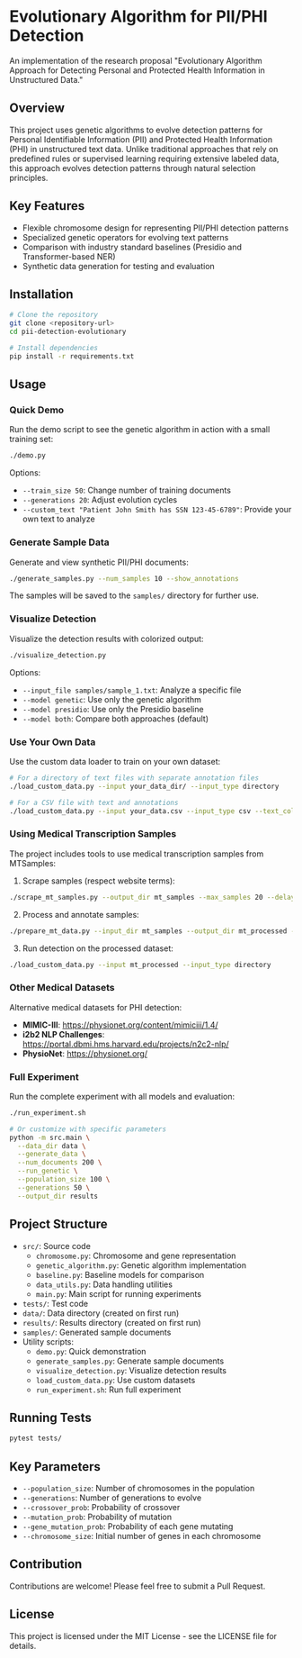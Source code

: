 # Evolutionary Algorithm for PII/PHI Detection

An implementation of the research proposal "Evolutionary Algorithm Approach for Detecting Personal and Protected Health Information in Unstructured Data."

## Overview

This project uses genetic algorithms to evolve detection patterns for Personal Identifiable Information (PII) and Protected Health Information (PHI) in unstructured text data. Unlike traditional approaches that rely on predefined rules or supervised learning requiring extensive labeled data, this approach evolves detection patterns through natural selection principles.

## Key Features

- Flexible chromosome design for representing PII/PHI detection patterns
- Specialized genetic operators for evolving text patterns
- Comparison with industry standard baselines (Presidio and Transformer-based NER)
- Synthetic data generation for testing and evaluation

## Installation

```bash
# Clone the repository
git clone <repository-url>
cd pii-detection-evolutionary

# Install dependencies
pip install -r requirements.txt
```

## Usage

### Quick Demo

Run the demo script to see the genetic algorithm in action with a small training set:

```bash
./demo.py
```

Options:
- `--train_size 50`: Change number of training documents
- `--generations 20`: Adjust evolution cycles
- `--custom_text "Patient John Smith has SSN 123-45-6789"`: Provide your own text to analyze

### Generate Sample Data

Generate and view synthetic PII/PHI documents:

```bash
./generate_samples.py --num_samples 10 --show_annotations
```

The samples will be saved to the `samples/` directory for further use.

### Visualize Detection

Visualize the detection results with colorized output:

```bash
./visualize_detection.py
```

Options:
- `--input_file samples/sample_1.txt`: Analyze a specific file
- `--model genetic`: Use only the genetic algorithm
- `--model presidio`: Use only the Presidio baseline
- `--model both`: Compare both approaches (default)

### Use Your Own Data

Use the custom data loader to train on your own dataset:

```bash
# For a directory of text files with separate annotation files
./load_custom_data.py --input your_data_dir/ --input_type directory

# For a CSV file with text and annotations
./load_custom_data.py --input your_data.csv --input_type csv --text_column "text" --ann_column "annotations"
```

### Using Medical Transcription Samples

The project includes tools to use medical transcription samples from MTSamples:

1. Scrape samples (respect website terms):
```bash
./scrape_mt_samples.py --output_dir mt_samples --max_samples 20 --delay 2.0
```

2. Process and annotate samples:
```bash
./prepare_mt_data.py --input_dir mt_samples --output_dir mt_processed --use_presidio
```

3. Run detection on the processed dataset:
```bash
./load_custom_data.py --input mt_processed --input_type directory
```

### Other Medical Datasets

Alternative medical datasets for PHI detection:
- **MIMIC-III**: https://physionet.org/content/mimiciii/1.4/
- **i2b2 NLP Challenges**: https://portal.dbmi.hms.harvard.edu/projects/n2c2-nlp/
- **PhysioNet**: https://physionet.org/

### Full Experiment

Run the complete experiment with all models and evaluation:

```bash
./run_experiment.sh

# Or customize with specific parameters
python -m src.main \
  --data_dir data \
  --generate_data \
  --num_documents 200 \
  --run_genetic \
  --population_size 100 \
  --generations 50 \
  --output_dir results
```

## Project Structure

- `src/`: Source code
  - `chromosome.py`: Chromosome and gene representation
  - `genetic_algorithm.py`: Genetic algorithm implementation
  - `baseline.py`: Baseline models for comparison
  - `data_utils.py`: Data handling utilities
  - `main.py`: Main script for running experiments
- `tests/`: Test code
- `data/`: Data directory (created on first run)
- `results/`: Results directory (created on first run)
- `samples/`: Generated sample documents
- Utility scripts:
  - `demo.py`: Quick demonstration
  - `generate_samples.py`: Generate sample documents
  - `visualize_detection.py`: Visualize detection results
  - `load_custom_data.py`: Use custom datasets
  - `run_experiment.sh`: Run full experiment

## Running Tests

```bash
pytest tests/
```

## Key Parameters

- `--population_size`: Number of chromosomes in the population
- `--generations`: Number of generations to evolve
- `--crossover_prob`: Probability of crossover
- `--mutation_prob`: Probability of mutation
- `--gene_mutation_prob`: Probability of each gene mutating
- `--chromosome_size`: Initial number of genes in each chromosome

## Contribution

Contributions are welcome! Please feel free to submit a Pull Request.

## License

This project is licensed under the MIT License - see the LICENSE file for details.